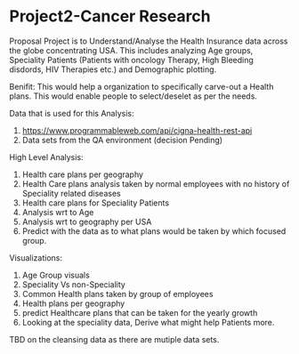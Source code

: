 # Project2-Cancer Research

Proposal
Project is to Understand/Analyse the Health Insurance data across the globe concentrating USA. This includes analyzing Age groups, Speciality Patients (Patients with oncology Therapy, High Bleeding disdords, HIV Therapies etc.) and Demographic plotting.

Benifit: This would help a organization to specifically carve-out a Health plans. This would enable people to select/deselet as per the needs. 

Data that is used for this Analysis:
1. https://www.programmableweb.com/api/cigna-health-rest-api
2. Data sets from the QA environment (decision Pending)

High Level Analysis:
1. Health care plans per geography
2. Health Care plans analysis taken by normal employees with no history of Speciality related diseases
3. Health care plans for Speciality Patients
4. Analysis wrt to Age
5. Analysis wrt to geography per USA
6. Predict with the data as to what plans would be taken by which focused group.

Visualizations:
1. Age Group visuals
2. Speciality Vs non-Speciality
3. Common Health plans taken by group of employees
4. Health plans per geography
5. predict Healthcare plans that can be taken for the yearly growth
6. Looking at the speciality data, Derive what might help Patients more.

TBD on the cleansing data as there are mutiple data sets.
